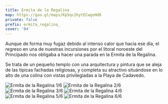 ```yaml
---
title: Ermita de la Regalina
map: https://goo.gl/maps/Kp5qc1hytECwgoHd8
private: false
prefix: ermita_regalina_
cover: '04'
---
```

Aunque de forma muy fugaz debido al intenso calor que hacía ese día, el regreso en una de nuestras incursiones por el litoral noroeste del Principado nos obligaba a hacer una parada en la Ermita de la Regalina.

Se trata de un pequeño templo con una arquitectura y pintura que se aleja de las típicas fachadas religiosas, y completa su atractivo situándose en lo alto de una colina con vistas privilegiadas a la Playa de Cadavedo.

![Ermita de la Regalina 1/6](01)
![Ermita de la Regalina 2/6](02)
![Ermita de la Regalina 3/6](03)
![Ermita de la Regalina 4/6](04)
![Ermita de la Regalina 5/6](05)
![Ermita de la Regalina 6/6](06)